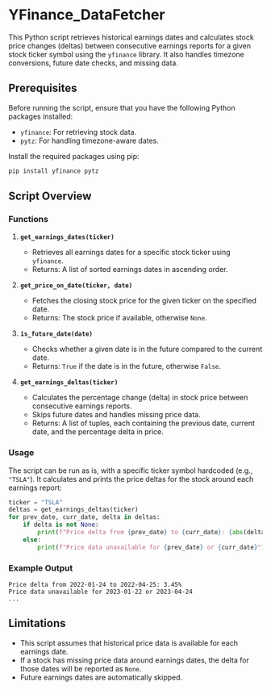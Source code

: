 # YFinance_DataFetcher

This Python script retrieves historical earnings dates and calculates stock price changes (deltas) between consecutive earnings reports for a given stock ticker symbol using the `yfinance` library. It also handles timezone conversions, future date checks, and missing data.

## Prerequisites

Before running the script, ensure that you have the following Python packages installed:

- `yfinance`: For retrieving stock data.
- `pytz`: For handling timezone-aware dates.

Install the required packages using pip:

```bash
pip install yfinance pytz
```

## Script Overview

### Functions

1. **`get_earnings_dates(ticker)`**
   - Retrieves all earnings dates for a specific stock ticker using `yfinance`.
   - Returns: A list of sorted earnings dates in ascending order.

2. **`get_price_on_date(ticker, date)`**
   - Fetches the closing stock price for the given ticker on the specified date.
   - Returns: The stock price if available, otherwise `None`.

3. **`is_future_date(date)`**
   - Checks whether a given date is in the future compared to the current date.
   - Returns: `True` if the date is in the future, otherwise `False`.

4. **`get_earnings_deltas(ticker)`**
   - Calculates the percentage change (delta) in stock price between consecutive earnings reports.
   - Skips future dates and handles missing price data.
   - Returns: A list of tuples, each containing the previous date, current date, and the percentage delta in price.

### Usage

The script can be run as is, with a specific ticker symbol hardcoded (e.g., `"TSLA"`). It calculates and prints the price deltas for the stock around each earnings report:

```python
ticker = "TSLA"
deltas = get_earnings_deltas(ticker)
for prev_date, curr_date, delta in deltas:
    if delta is not None:
        print(f"Price delta from {prev_date} to {curr_date}: {abs(delta)}%")
    else:
        print(f"Price data unavailable for {prev_date} or {curr_date}")
```

### Example Output

```
Price delta from 2022-01-24 to 2022-04-25: 3.45%
Price data unavailable for 2023-01-22 or 2023-04-24
...
```

## Limitations

- This script assumes that historical price data is available for each earnings date.
- If a stock has missing price data around earnings dates, the delta for those dates will be reported as `None`.
- Future earnings dates are automatically skipped.
